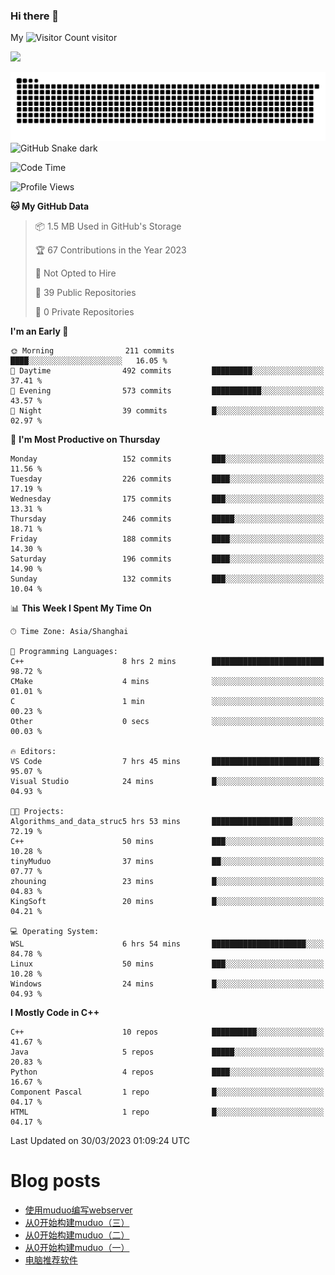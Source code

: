 ### Hi there 👋

My ![Visitor Count](https://profile-counter.glitch.me/bugcat9/count.svg) visitor
<!--
**bugcat9/bugcat9** is a ✨ _special_ ✨ repository because its `README.md` (this file) appears on your GitHub profile.

Here are some ideas to get you started:

- 🔭 I’m currently working on ...
- 🌱 I’m currently learning ...
- 👯 I’m looking to collaborate on ...
- 🤔 I’m looking for help with ...
- 💬 Ask me about ...
- 📫 How to reach me: ...
- 😄 Pronouns: ...
- ⚡ Fun fact: ...
-->
![](https://github-readme-stats.vercel.app/api?username=bugcat9)

![GitHub Snake Light](https://raw.githubusercontent.com/bugcat9/bugcat9/output/github-contribution-grid-snake.svg#gh-light-mode-only)
![GitHub Snake dark](github-snake-dark.svg#gh-dark-mode-only)


<!--START_SECTION:waka-->
![Code Time](http://img.shields.io/badge/Code%20Time-815%20hrs%2011%20mins-blue)

![Profile Views](http://img.shields.io/badge/Profile%20Views-0-blue)

**🐱 My GitHub Data** 

> 📦 1.5 MB Used in GitHub's Storage 
 > 
> 🏆 67 Contributions in the Year 2023
 > 
> 🚫 Not Opted to Hire
 > 
> 📜 39 Public Repositories 
 > 
> 🔑 0 Private Repositories 
 > 
**I'm an Early 🐤** 

```text
🌞 Morning                211 commits         ████░░░░░░░░░░░░░░░░░░░░░   16.05 % 
🌆 Daytime                492 commits         █████████░░░░░░░░░░░░░░░░   37.41 % 
🌃 Evening                573 commits         ███████████░░░░░░░░░░░░░░   43.57 % 
🌙 Night                  39 commits          █░░░░░░░░░░░░░░░░░░░░░░░░   02.97 % 
```
📅 **I'm Most Productive on Thursday** 

```text
Monday                   152 commits         ███░░░░░░░░░░░░░░░░░░░░░░   11.56 % 
Tuesday                  226 commits         ████░░░░░░░░░░░░░░░░░░░░░   17.19 % 
Wednesday                175 commits         ███░░░░░░░░░░░░░░░░░░░░░░   13.31 % 
Thursday                 246 commits         █████░░░░░░░░░░░░░░░░░░░░   18.71 % 
Friday                   188 commits         ████░░░░░░░░░░░░░░░░░░░░░   14.30 % 
Saturday                 196 commits         ████░░░░░░░░░░░░░░░░░░░░░   14.90 % 
Sunday                   132 commits         ███░░░░░░░░░░░░░░░░░░░░░░   10.04 % 
```


📊 **This Week I Spent My Time On** 

```text
🕑︎ Time Zone: Asia/Shanghai

💬 Programming Languages: 
C++                      8 hrs 2 mins        █████████████████████████   98.72 % 
CMake                    4 mins              ░░░░░░░░░░░░░░░░░░░░░░░░░   01.01 % 
C                        1 min               ░░░░░░░░░░░░░░░░░░░░░░░░░   00.23 % 
Other                    0 secs              ░░░░░░░░░░░░░░░░░░░░░░░░░   00.03 % 

🔥 Editors: 
VS Code                  7 hrs 45 mins       ████████████████████████░   95.07 % 
Visual Studio            24 mins             █░░░░░░░░░░░░░░░░░░░░░░░░   04.93 % 

🐱‍💻 Projects: 
Algorithms_and_data_struc5 hrs 53 mins       ██████████████████░░░░░░░   72.19 % 
C++                      50 mins             ███░░░░░░░░░░░░░░░░░░░░░░   10.28 % 
tinyMuduo                37 mins             ██░░░░░░░░░░░░░░░░░░░░░░░   07.77 % 
zhouning                 23 mins             █░░░░░░░░░░░░░░░░░░░░░░░░   04.83 % 
KingSoft                 20 mins             █░░░░░░░░░░░░░░░░░░░░░░░░   04.21 % 

💻 Operating System: 
WSL                      6 hrs 54 mins       █████████████████████░░░░   84.78 % 
Linux                    50 mins             ███░░░░░░░░░░░░░░░░░░░░░░   10.28 % 
Windows                  24 mins             █░░░░░░░░░░░░░░░░░░░░░░░░   04.93 % 
```

**I Mostly Code in C++** 

```text
C++                      10 repos            ██████████░░░░░░░░░░░░░░░   41.67 % 
Java                     5 repos             █████░░░░░░░░░░░░░░░░░░░░   20.83 % 
Python                   4 repos             ████░░░░░░░░░░░░░░░░░░░░░   16.67 % 
Component Pascal         1 repo              █░░░░░░░░░░░░░░░░░░░░░░░░   04.17 % 
HTML                     1 repo              █░░░░░░░░░░░░░░░░░░░░░░░░   04.17 % 
```




 Last Updated on 30/03/2023 01:09:24 UTC
<!--END_SECTION:waka-->
# Blog posts
<!-- BLOG-POST-LIST:START -->
- [使用muduo编写webserver](https://bugcat.top/2023/02/13/Linux/%E4%BB%8E0%E5%BC%80%E5%A7%8B%E6%9E%84%E5%BB%BAmuduo/%E4%BD%BF%E7%94%A8muduo%E7%BC%96%E5%86%99webserver/)
- [从0开始构建muduo（三）](https://bugcat.top/2023/02/03/Linux/%E4%BB%8E0%E5%BC%80%E5%A7%8B%E6%9E%84%E5%BB%BAmuduo/%E4%BB%8E0%E5%BC%80%E5%A7%8B%E6%9E%84%E5%BB%BAmuduo%EF%BC%88%E4%B8%89%EF%BC%89/)
- [从0开始构建muduo（二）](https://bugcat.top/2023/02/03/Linux/%E4%BB%8E0%E5%BC%80%E5%A7%8B%E6%9E%84%E5%BB%BAmuduo/%E4%BB%8E0%E5%BC%80%E5%A7%8B%E6%9E%84%E5%BB%BAmuduo%EF%BC%88%E4%BA%8C%EF%BC%89/)
- [从0开始构建muduo（一）](https://bugcat.top/2023/01/03/Linux/%E4%BB%8E0%E5%BC%80%E5%A7%8B%E6%9E%84%E5%BB%BAmuduo/%E4%BB%8E0%E5%BC%80%E5%A7%8B%E6%9E%84%E5%BB%BAmuduo%EF%BC%88%E4%B8%80%EF%BC%89/)
- [电脑推荐软件](https://bugcat.top/2022/10/26/%E5%85%B6%E4%BB%96/%E7%94%B5%E8%84%91%E6%8E%A8%E8%8D%90%E8%BD%AF%E4%BB%B6/)
<!-- BLOG-POST-LIST:END -->
